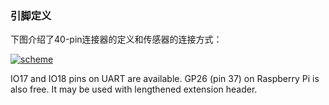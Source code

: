 ### 引脚定义

下图介绍了40-pin连接器的定义和传感器的连接方式：

<a href="https://docs.emlid.com/navio2/dev/img/pinout.png" target="_blank"> ![scheme](img/pinout.png)</a>

IO17 and IO18 pins on UART are available.
GP26 (pin 37) on Raspberry Pi is also free. It may be used with lengthened extension header.
